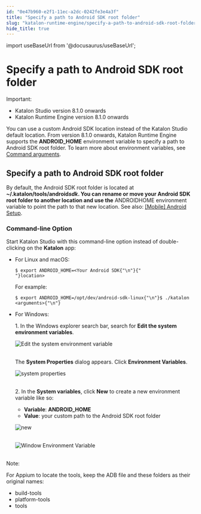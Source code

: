 ```yaml
---
id: "0e47b960-e2f1-11ec-a2dc-0242fe3e4a3f"
title: "Specify a path to Android SDK root folder"
slug: "katalon-runtime-engine/specify-a-path-to-android-sdk-root-folder"
hide_title: true
---
```

import useBaseUrl from '@docusaurus/useBaseUrl';


# <a id="id" class="anchor_top_offset"/><a id="ariaid-title1" class="anchor_top_offset"/>Specify a path to Android SDK root folder

<div xmlns="http://www.w3.org/1999/xhtml" className="note important note_important"><span className="note__title">Important:</span> 
  <ul className="ul"><li className="li">Katalon Studio version 8.1.0 onwards</li><li className="li">Katalon Runtime Engine version 8.1.0 onwards</li></ul>
</div>
<p xmlns="http://www.w3.org/1999/xhtml" className="p">You can use a custom Android SDK location instead of the Katalon   Studio default location. From version 8.1.0 onwards, Katalon   Runtime Engine supports the <strong className="ph b">ANDROID_HOME</strong>   environment variable to specify a path to Android SDK root folder.   To learn more about environment variables, see <a className="xref" href="/docs/katalon-runtime-engine/cicd-tools-integration/common-configuration#id_3">Command     arguments</a>.</p> 
    

## <a id="id_1" class="anchor_top_offset"/>Specify a path to Android SDK root folder

    
      
<p xmlns="http://www.w3.org/1999/xhtml" className="p">By default, the Android SDK root folder is located at   <strong className="ph b">~/.katalon/tools/android<em className="ph i">sdk</em>. You can rename or     move your Android SDK root folder to another location and use     the</strong> ANDROIDHOME environment variable to point the path to   that new location. See also: <a className="xref" href="/docs/katalon-studio-enterprise/create-tests-and-projects/configure-test-cases/mobile-testing/android/mobile-android-setup#concept-3960">[Mobile]     Android Setup</a>.</p> 
    
      

### <a id="id_2" class="anchor_top_offset"/>Command-line Option

<p xmlns="http://www.w3.org/1999/xhtml" className="p">Start Katalon Studio with this command-line option instead of   double-clicking on the <strong className="ph b">Katalon</strong> app:</p> 
<ul xmlns="http://www.w3.org/1999/xhtml" className="ul"><li className="li">     <p className="p">For Linux and macOS:</p>     <div className="p">       <pre className="pre codeblock"><code>$ export ANDROID_HOME=&lt;Your Android SDK{"\n"}{"                  "}location&gt;</code></pre>     </div>     <p className="p">For example:</p>     <pre className="pre codeblock"><code>$ export ANDROID_HOME=/opt/dev/android-sdk-linux{"\n"}$ ./katalon &lt;arguments&gt;{"\n"}</code></pre>   </li><li className="li">     <p className="p">For Windows:</p>     <p className="p">1. In the Windows explorer search bar, search for <strong className="ph b">Edit         the system environment variables</strong>.</p>     <p className="p">       <img className="image" src={useBaseUrl("https://github.com/katalon-studio/docs-images/raw/master/katalon-studio/how-to-guides/android-home-path/KS-android-home-edit-environment-variables.png")} alt="Edit the system environment variable" /><br /><br />     </p>     <p className="p">The <strong className="ph b">System Properties</strong> dialog appears. Click       <strong className="ph b">Environment Variables</strong>.</p>     <p className="p">       <img className="image" src={useBaseUrl("https://github.com/katalon-studio/docs-images/raw/master/katalon-studio/how-to-guides/android-home-path/KS-android-home-environment.png")} alt="system properties" /><br /><br />     </p>     <p className="p">2. In the <strong className="ph b">System variables</strong>, click       <strong className="ph b">New</strong> to create a new environment variable like       so:</p>     <ul className="ul"><li className="li">         <strong className="ph b">Variable</strong>: <strong className="ph b">ANDROID_HOME</strong>       </li><li className="li">         <strong className="ph b">Value</strong>: your custom path to the Android SDK         root folder</li></ul>     <p className="p">       <img className="image" src={useBaseUrl("https://github.com/katalon-studio/docs-images/raw/master/katalon-studio/how-to-guides/android-home-path/KS-android-home-new.png")} alt="new" /><br /><br />     </p>     <p className="p">       <img className="image" src={useBaseUrl("https://github.com/katalon-studio/docs-images/raw/master/katalon-studio/how-to-guides/android-home-path/KS-android-home-value.png")} alt="Window Environment Variable" /><br /><br />     </p>   </li></ul> 
<div xmlns="http://www.w3.org/1999/xhtml" className="note note note_note"><span className="note__title">Note:</span> 
  <p className="p">For Appium to locate the tools, keep the ADB file and these
    folders as their original names:</p>
  <ul className="ul"><li className="li">build-tools</li><li className="li">platform-tools</li><li className="li">tools</li></ul>
</div>
